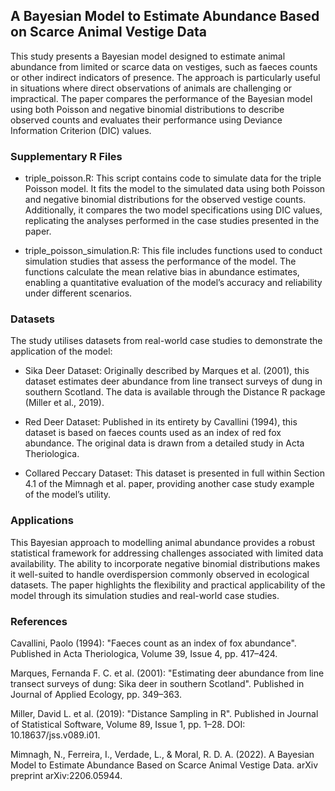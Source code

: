 ## A Bayesian Model to Estimate Abundance Based on Scarce Animal Vestige Data


This study presents a Bayesian model designed to estimate animal abundance from limited or scarce data on vestiges, such as faeces counts or other indirect indicators of presence. The approach is particularly useful in situations where direct observations of animals are challenging or impractical. The paper compares the performance of the Bayesian model using both Poisson and negative binomial distributions to describe observed counts and evaluates their performance using Deviance Information Criterion (DIC) values.


### Supplementary R Files

* triple_poisson.R: This script contains code to simulate data for the triple Poisson model. It fits the model to the simulated data using both Poisson and negative binomial distributions for the observed vestige counts. Additionally, it compares the two model specifications using DIC values, replicating the analyses performed in the case studies presented in the paper.

* triple_poisson_simulation.R: This file includes functions used to conduct simulation studies that assess the performance of the model. The functions calculate the mean relative bias in abundance estimates, enabling a quantitative evaluation of the model’s accuracy and reliability under different scenarios.


### Datasets

The study utilises datasets from real-world case studies to demonstrate the application of the model:

* Sika Deer Dataset: Originally described by Marques et al. (2001), this dataset estimates deer abundance from line transect surveys of dung in southern Scotland. The data is available through the Distance R package (Miller et al., 2019).

* Red Deer Dataset: Published in its entirety by Cavallini (1994), this dataset is based on faeces counts used as an index of red fox abundance. The original data is drawn from a detailed study in Acta Theriologica.

* Collared Peccary Dataset: This dataset is presented in full within Section 4.1 of the Mimnagh et al. paper, providing another case study example of the model’s utility.

### Applications

This Bayesian approach to modelling animal abundance provides a robust statistical framework for addressing challenges associated with limited data availability. The ability to incorporate negative binomial distributions makes it well-suited to handle overdispersion commonly observed in ecological datasets. The paper highlights the flexibility and practical applicability of the model through its simulation studies and real-world case studies.

### References

Cavallini, Paolo (1994): "Faeces count as an index of fox abundance". Published in Acta Theriologica, Volume 39, Issue 4, pp. 417–424.

Marques, Fernanda F. C. et al. (2001): "Estimating deer abundance from line transect surveys of dung: Sika deer in southern Scotland". Published in Journal of Applied Ecology, pp. 349–363.

Miller, David L. et al. (2019): "Distance Sampling in R". Published in Journal of Statistical Software, Volume 89, Issue 1, pp. 1–28. DOI: 10.18637/jss.v089.i01.

Mimnagh, N., Ferreira, I., Verdade, L., & Moral, R. D. A. (2022). A Bayesian Model to Estimate Abundance Based on Scarce Animal Vestige Data. arXiv preprint arXiv:2206.05944.






